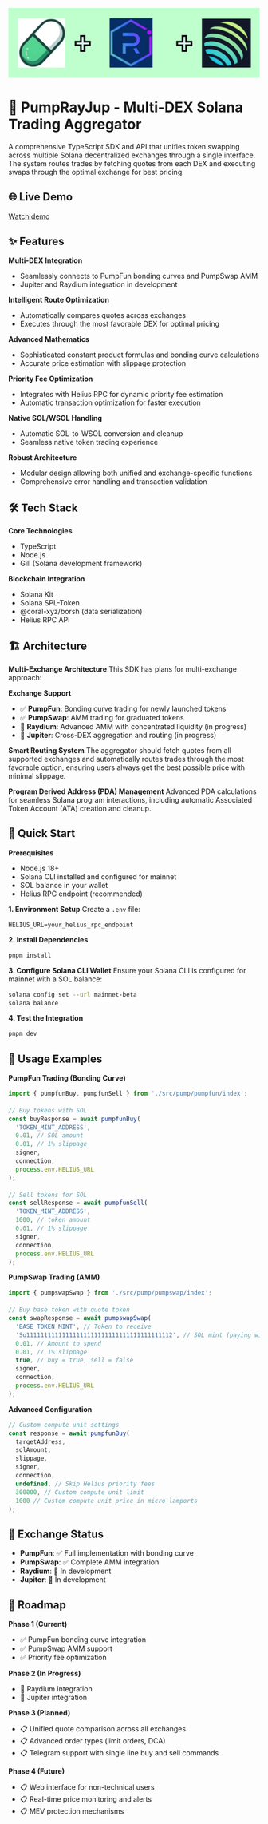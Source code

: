 ![pump ray jup banner](/assets/pumprayjup_banner.png)

# 🚀 PumpRayJup - Multi-DEX Solana Trading Aggregator
A comprehensive TypeScript SDK and API that unifies token swapping across multiple Solana decentralized exchanges through a single interface. The system routes trades by fetching quotes from each DEX and executing swaps through the optimal exchange for best pricing.

## 🌐 Live Demo
[Watch demo](https://www.youtube.com/watch?v=MtMPz-W9LKE)

## ✨ Features
**Multi-DEX Integration**
- Seamlessly connects to PumpFun bonding curves and PumpSwap AMM
- Jupiter and Raydium integration in development

**Intelligent Route Optimization**
- Automatically compares quotes across exchanges
- Executes through the most favorable DEX for optimal pricing

**Advanced Mathematics**
- Sophisticated constant product formulas and bonding curve calculations
- Accurate price estimation with slippage protection

**Priority Fee Optimization**
- Integrates with Helius RPC for dynamic priority fee estimation
- Automatic transaction optimization for faster execution

**Native SOL/WSOL Handling**
- Automatic SOL-to-WSOL conversion and cleanup
- Seamless native token trading experience

**Robust Architecture**
- Modular design allowing both unified and exchange-specific functions
- Comprehensive error handling and transaction validation

## 🛠 Tech Stack
**Core Technologies**
- TypeScript
- Node.js
- Gill (Solana development framework)

**Blockchain Integration**
- Solana Kit
- Solana SPL-Token
- @coral-xyz/borsh (data serialization)
- Helius RPC API

## 🏗 Architecture
**Multi-Exchange Architecture**
This SDK has plans for multi-exchange approach:

**Exchange Support**
- ✅ **PumpFun**: Bonding curve trading for newly launched tokens
- ✅ **PumpSwap**: AMM trading for graduated tokens
- 🚧 **Raydium**: Advanced AMM with concentrated liquidity (in progress)
- 🚧 **Jupiter**: Cross-DEX aggregation and routing (in progress)

**Smart Routing System**
The aggregator should fetch quotes from all supported exchanges and automatically routes trades through the most favorable option, ensuring users always get the best possible price with minimal slippage.

**Program Derived Address (PDA) Management**
Advanced PDA calculations for seamless Solana program interactions, including automatic Associated Token Account (ATA) creation and cleanup.

## 🚀 Quick Start
**Prerequisites**
- Node.js 18+
- Solana CLI installed and configured for mainnet
- SOL balance in your wallet
- Helius RPC endpoint (recommended)

**1. Environment Setup**
Create a `.env` file:
```env
HELIUS_URL=your_helius_rpc_endpoint
```

**2. Install Dependencies**
```bash
pnpm install
```

**3. Configure Solana CLI Wallet**
Ensure your Solana CLI is configured for mainnet with a SOL balance:
```bash
solana config set --url mainnet-beta
solana balance
```

**4. Test the Integration**
```bash
pnpm dev
```

## 🔧 Usage Examples

**PumpFun Trading (Bonding Curve)**
```typescript
import { pumpfunBuy, pumpfunSell } from './src/pump/pumpfun/index';

// Buy tokens with SOL
const buyResponse = await pumpfunBuy(
  'TOKEN_MINT_ADDRESS',
  0.01, // SOL amount
  0.01, // 1% slippage
  signer,
  connection,
  process.env.HELIUS_URL
);

// Sell tokens for SOL
const sellResponse = await pumpfunSell(
  'TOKEN_MINT_ADDRESS',
  1000, // token amount
  0.01, // 1% slippage
  signer,
  connection,
  process.env.HELIUS_URL
);
```

**PumpSwap Trading (AMM)**
```typescript
import { pumpswapSwap } from './src/pump/pumpswap/index';

// Buy base token with quote token
const swapResponse = await pumpswapSwap(
  'BASE_TOKEN_MINT', // Token to receive
  'So11111111111111111111111111111111111111112', // SOL mint (paying with)
  0.01, // Amount to spend
  0.01, // 1% slippage
  true, // buy = true, sell = false
  signer,
  connection,
  process.env.HELIUS_URL
);
```

**Advanced Configuration**
```typescript
// Custom compute unit settings
const response = await pumpfunBuy(
  targetAddress,
  solAmount,
  slippage,
  signer,
  connection,
  undefined, // Skip Helius priority fees
  300000, // Custom compute unit limit
  1000 // Custom compute unit price in micro-lamports
);
```

## 🔧 Exchange Status
- **PumpFun**: ✅ Full implementation with bonding curve 
- **PumpSwap**: ✅ Complete AMM integration 
- **Raydium**: 🚧 In development 
- **Jupiter**: 🚧 In development 

## 🔮 Roadmap
**Phase 1 (Current)**
- ✅ PumpFun bonding curve integration
- ✅ PumpSwap AMM support
- ✅ Priority fee optimization

**Phase 2 (In Progress)**
- 🚧 Raydium integration 
- 🚧 Jupiter integration

**Phase 3 (Planned)**
- 📋 Unified quote comparison across all exchanges
- 📋 Advanced order types (limit orders, DCA)
- 📋 Telegram support with single line buy and sell commands

**Phase 4 (Future)**
- 📋 Web interface for non-technical users
- 📋 Real-time price monitoring and alerts
- 📋 MEV protection mechanisms
